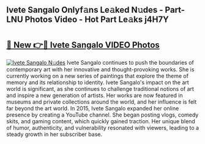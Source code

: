 ## Ivete Sangalo Onlyf𝚊ns Le𝚊ked N𝚞des - Part-LNU Photos Video - Hot Part Le𝚊ks j4H7Y

# <h2><a href="http://ac26750.deff.icu/?id=Ivete+Sangalo">🔗 New 👉🔴 Ivete Sangalo VIDEO Photos</a></h2>

[![Ivete Sangalo N𝚞des](https://i.imgur.com/rIISA9y.gif)](http://ac26750.deff.icu/?id=Ivete+Sangalo)
Ivete Sangalo continues to push the boundaries of contemporary art with her innovative and thought-provoking works. She is currently working on a new series of paintings that explore the theme of memory and its relationship to identity. Ivete Sangalo's impact on the art world is significant, as she continues to challenge traditional notions of art and inspire a new generation of artists. Her works are now featured in museums and private collections around the world, and her influence is felt far beyond the art world. In 2015, Ivete Sangalo expanded her online presence by creating a YouTube channel. She began posting vlogs, comedy skits, and gaming content, which quickly gained traction. Her unique blend of humor, authenticity, and vulnerability resonated with viewers, leading to a steady growth in her subscriber base.
